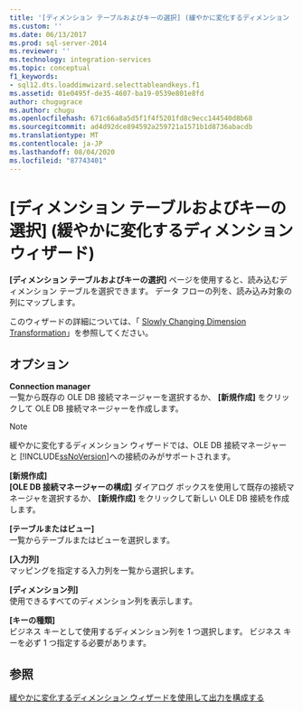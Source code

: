 ```yaml
---
title: '[ディメンション テーブルおよびキーの選択] (緩やかに変化するディメンション ウィザード) | Microsoft Docs'
ms.custom: ''
ms.date: 06/13/2017
ms.prod: sql-server-2014
ms.reviewer: ''
ms.technology: integration-services
ms.topic: conceptual
f1_keywords:
- sql12.dts.loaddimwizard.selecttableandkeys.f1
ms.assetid: 01e0495f-de35-4607-ba19-0539e801e8fd
author: chugugrace
ms.author: chugu
ms.openlocfilehash: 671c66a8a5d5f1f4f5201fd8c9ecc144540d8b68
ms.sourcegitcommit: ad4d92dce894592a259721a1571b1d8736abacdb
ms.translationtype: MT
ms.contentlocale: ja-JP
ms.lasthandoff: 08/04/2020
ms.locfileid: "87743401"
---
```

# <a name="select-a-dimension-table-and-keys-slowly-changing-dimension-wizard"></a>[ディメンション テーブルおよびキーの選択] (緩やかに変化するディメンション ウィザード)
  **[ディメンション テーブルおよびキーの選択]** ページを使用すると、読み込むディメンション テーブルを選択できます。 データ フローの列を、読み込み対象の列にマップします。  
  
 このウィザードの詳細については、「 [Slowly Changing Dimension Transformation](slowly-changing-dimension-transformation.md)」を参照してください。  
  
## <a name="options"></a>オプション  
 **Connection manager**  
 一覧から既存の OLE DB 接続マネージャーを選択するか、 **[新規作成]** をクリックして OLE DB 接続マネージャーを作成します。  
  
> [!NOTE]  
>  緩やかに変化するディメンション ウィザードでは、OLE DB 接続マネージャーと [!INCLUDE[ssNoVersion](../../../includes/ssnoversion-md.md)]への接続のみがサポートされます。  
  
 **[新規作成]**  
 **[OLE DB 接続マネージャーの構成]** ダイアログ ボックスを使用して既存の接続マネージャを選択するか、 **[新規作成]** をクリックして新しい OLE DB 接続を作成します。  
  
 **[テーブルまたはビュー]**  
 一覧からテーブルまたはビューを選択します。  
  
 **[入力列]**  
 マッピングを指定する入力列を一覧から選択します。  
  
 **[ディメンション列]**  
 使用できるすべてのディメンション列を表示します。  
  
 **[キーの種類]**  
 ビジネス キーとして使用するディメンション列を 1 つ選択します。 ビジネス キーを必ず 1 つ指定する必要があります。  
  
## <a name="see-also"></a>参照  
 [緩やかに変化するディメンション ウィザードを使用して出力を構成する](configure-outputs-using-the-slowly-changing-dimension-wizard.md)  
  
  
